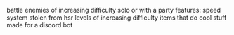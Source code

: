 battle enemies of increasing difficulty solo or with a party
features: speed system stolen from hsr
levels of increasing difficulty
items that do cool stuff
made for a discord bot
